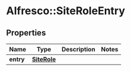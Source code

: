 # Alfresco::SiteRoleEntry

## Properties
Name | Type | Description | Notes
------------ | ------------- | ------------- | -------------
**entry** | [**SiteRole**](SiteRole.md) |  | 


